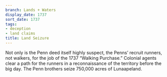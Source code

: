 ```yaml
---
branch: Lands + Waters
display_date: 1737
sort_date: 1737
tags:
- deception
- land claims
title: Land Seizure
---
```


Not only is the Penn deed itself highly suspect, the Penns’ recruit runners, not walkers, for the job of the 1737 “Walking Purchase.” Colonial agents clear a path for the runners in a reconnaissance of the territory before the big day. The Penn brothers seize 750,000 acres of Lunaapeland.